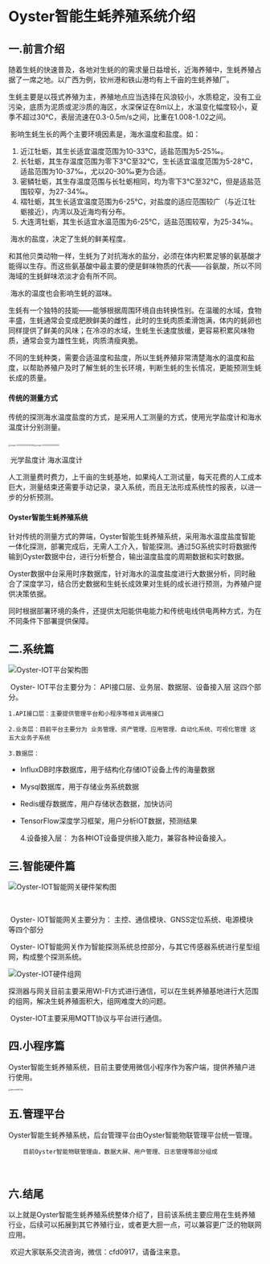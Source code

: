 # Oyster智能生蚝养殖系统介绍

## 一.前言介绍

​	随着生蚝的快速普及，各地对生蚝的的需求量日益增长，近海养殖中，生蚝养殖占据了一席之地。以广西为例，钦州港和铁山港均有上千亩的生蚝养殖厂。

​	生蚝主要是以筏式养殖为主，养殖地点应当选择在风浪较小，水质稳定，没有工业污染，底质为泥质或泥沙质的海区，水深保证在8m以上，水温变化幅度较小，夏季不超过30℃，表层流速在0.3-0.5m/s之间，比重在1.008-1.02之间。

​	影响生蚝生长的两个主要环境因素是，海水温度和盐度。如：

1. 近江牡蛎，其生长适宜温度范围为10-33℃，适盐范围为5-25‰。
2. 长牡蛎，其生存温度范围为零下3℃至32℃，生长适宜温度范围为5-28℃，适盐范围为10-37‰，尤以20-30‰更为合适。
3. 密鳞牡蛎，其生存温度范围与长牡蛎相同，均为零下3℃至32℃，但是适盐范围较窄，为27-34‰。
4. 褶牡蛎，其生长适宜温度范围为6-25℃，对盐度的适应范围较广（与近江牡蛎接近），内湾以及近海均有分布。
5. 大连湾牡蛎，其生长适宜水温范围为6-25℃，适盐范围较窄，为25-34‰。

​	海水的盐度，决定了生蚝的鲜美程度。

​	和其他贝类动物一样，生蚝为了对抗海水的盐分，必须在体内积累足够的氨基酸才能得以生存。而这些氨基酸中最主要的便是鲜味物质的代表——谷氨酸，所以不同海域的生蚝鲜味浓淡才会有所不同。

​	海水的温度也会影响生蚝的滋味。

​	生蚝有一个独特的技能——能够根据周围环境自由转换性别。在温暖的水域，食物丰盛，生蚝通常会变成肥腴鲜美的雌性，此时的生蚝肉质柔滑饱满，体内的蚝卵也同样提供了鲜美的风味；在冷凉的水域，生蚝生长速度放缓，更容易积累风味物质，通常会变为雄性生蚝，肉质清瘦爽脆。

​	不同的生蚝种类，需要合适温度和盐度，所以生蚝养殖非常清楚海水的温度和盐度，以帮助养殖户及时了解生蚝的生长环境，判断生蚝的生长情况，更能预测生蚝长成的质量。

#### 传统的测量方式

​	传统的探测海水温度盐度的方式，是采用人工测量的方式，使用光学盐度计和海水温度计分别测量。

​	<img src="https://img.gejiba.com/images/8ead700f79e1a17f1f3657ec22994052.png" alt="image-20220610100236465" style="zoom: 25%;" /><img src="https://img.gejiba.com/images/416baebb474b629caaedb7bd68a551e8.png" alt="image-20220610100518325" style="zoom:25%;" />

​                                    光学盐度计                                       海水温度计

​	人工测量费时费力，上千亩的生蚝基地，如果纯人工测试量，每天花费的人工成本巨大，测量结束还需要手动记录，录入系统，而且无法形成系统性的报表，以进一步的分析预测。

#### Oyster智能生蚝养殖系统

​	针对传统的测量方式的弊端，Oyster智能生蚝养殖系统，采用海水温度盐度智能一体化探测，部署完成后，无需人工介入，智能探测。通过5G系统实时将数据传输到Oyster数据中台，进行分析整合，输出温度盐度的周期数据和实时数据。

   Oyster数据中台采用时序数据库，针对海水的温度盐度进行大数据分析，同时融合了深度学习，结合历史数据和生蚝长成效果对生蚝的成长进行预测，为养殖户提供决策依据。

  同时根据部署环境的条件，还提供太阳能供电能力和传统电线供电两种方式，为在不同条件下部署提供保障。

## 二.系统篇

![Oyster-IOT平台架构图](https://img.gejiba.com/images/1d08f2b79fa4ecc29b9668d42382a6c9.png)

​	 Oyster- IOT平台主要分为：   API接口层、业务层、数据层、设备接入层  这四个部分。

  	1.API接口层：主要提供管理平台和小程序等相关调用接口
  	
  	2.业务层：目前平台主要分为 业务管理、资产管理、应用管理、自动化系统、可视化管理 这五大业务子系统
  	
  	3.数据层：

- InfluxDB时序数据库，用于结构化存储IOT设备上传的海量数据

- Mysql数据库，用于存储业务系统数据

- Redis缓存数据库，用户存储状态数据，加快访问

- TensorFlow深度学习框架，用户分析IOT数据，预测结果

  4.设备接入层： 为各种IOT设备提供接入能力，兼容各种设备接入。

## 三.智能硬件篇

![Oyster-IOT智能网关硬件架构图](https://img.gejiba.com/images/eabc1e3b45326b4d4ee15e329c22d279.png)

​	  	

​	Oyster- IOT智能网关主要分为： 主控、通信模块、GNSS定位系统、电源模块 等四个部分

​	Oyster- IOT智能网关作为智能探测系统总控部分，与其它传感器系统进行星型组网，构成整个探测系统。

![Oyster-IOT硬件组网](https://img.gejiba.com/images/d370bbd2485e4ba98fcfb50e73d1cdc2.png)

​	 探测器与网关目前主要采用WI-FI方式进行通信，可以在生蚝养殖基地进行大范围的组网，解决生蚝养殖面积大，组网难度大的问题。

​     Oyster-IOT主要采用MQTT协议与平台进行通信。

## 四.小程序篇

​	 Oyster智能生蚝养殖系统，目前主要使用微信小程序作为客户端，提供养殖户进行使用。

<img src="https://img.gejiba.com/images/5ec4ad3bb3e0cd9c96be99ec1e383ff7.jpg" alt="WechatIMG135" style="zoom:25%;" />

## 五.管理平台

​		 Oyster智能生蚝养殖系统，后台管理平台由Oyster智能物联管理平台统一管理。

		目前Oyster智能物联管理由，数据大屏、用户管理、日志管理等部分组成

​		

## 六.结尾

​	 以上就是Oyster智能生蚝养殖系统整体介绍了，目前该系统主要应用在生蚝养殖行业，后续可以拓展到其它养殖行业，或者更大胆一点，可以兼容更广泛的物联网应用。

​	欢迎大家联系交流咨询，微信：cfd0917，请备注来意。

